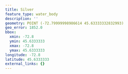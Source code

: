 ```yaml
---
title: Silver
feature_type: water_body
description: ''
geometry: POINT (-72.79999998986614 45.63333332832993)
geo_error: 1852.0
bbox:
  xmin: -72.8
  ymin: 45.6333333
  xmax: -72.8
  ymax: 45.6333333
longitude: -72.8
latitude: 45.6333333
external_links: {}
---
```


